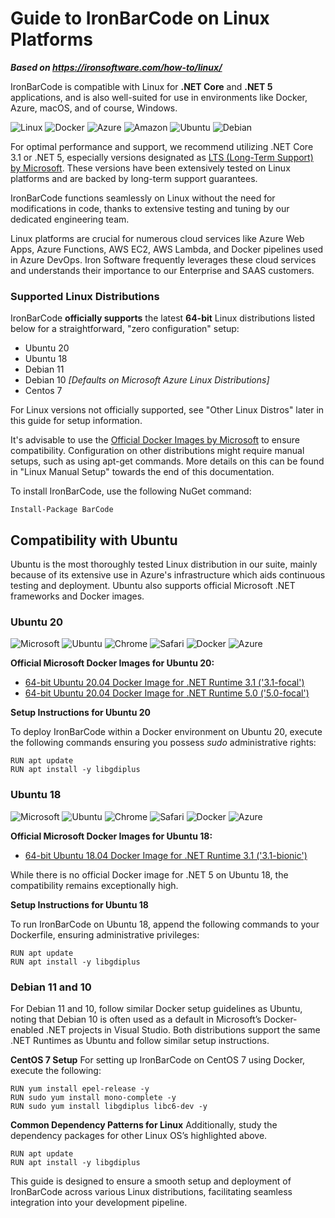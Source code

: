 # Guide to IronBarCode on Linux Platforms

***Based on <https://ironsoftware.com/how-to/linux/>***


IronBarCode is compatible with Linux for **.NET Core** and **.NET 5** applications, and is also well-suited for use in environments like Docker, Azure, macOS, and of course, Windows.

<div class="main-content__small-images-inline">
    <img src="https://img.icons8.com/color/96/000000/linux--v1.png" alt="Linux">
    <img src="https://img.icons8.com/color/96/000000/docker.png" alt="Docker">
    <img src="https://img.icons8.com/fluency/96/000000/azure-1.png" alt="Azure">
    <img src="https://img.icons8.com/color/96/000000/amazon-web-services.png" alt="Amazon">
    <img src="https://img.icons8.com/color/96/000000/ubuntu--v1.png" alt="Ubuntu">
    <img src="https://img.icons8.com/color/96/000000/debian--v1.png" alt="Debian">
</div> 

For optimal performance and support, we recommend utilizing .NET Core 3.1 or .NET 5, especially versions designated as [LTS (Long-Term Support) by Microsoft](https://dotnet.microsoft.com/platform/support/policy). These versions have been extensively tested on Linux platforms and are backed by long-term support guarantees.

IronBarCode functions seamlessly on Linux without the need for modifications in code, thanks to extensive testing and tuning by our dedicated engineering team.

Linux platforms are crucial for numerous cloud services like Azure Web Apps, Azure Functions, AWS EC2, AWS Lambda, and Docker pipelines used in Azure DevOps. Iron Software frequently leverages these cloud services and understands their importance to our Enterprise and SAAS customers.

### Supported Linux Distributions

IronBarCode **officially supports** the latest **64-bit** Linux distributions listed below for a straightforward, "zero configuration" setup:

*   Ubuntu 20
*   Ubuntu 18
*   Debian 11
*   Debian 10 _\[Defaults on Microsoft Azure Linux Distributions\]_
*   Centos 7

For Linux versions not officially supported, see "Other Linux Distros" later in this guide for setup information.

It's advisable to use the [Official Docker Images by Microsoft](https://hub.docker.com/_/microsoft-dotnet-runtime/) to ensure compatibility. Configuration on other distributions might require manual setups, such as using apt-get commands. More details on this can be found in "Linux Manual Setup" towards the end of this documentation.

To install IronBarCode, use the following NuGet command:

```shell
Install-Package BarCode
```

## Compatibility with Ubuntu

Ubuntu is the most thoroughly tested Linux distribution in our suite, mainly because of its extensive use in Azure's infrastructure which aids continuous testing and deployment. Ubuntu also supports official Microsoft .NET frameworks and Docker images.

### Ubuntu 20
<div class="main-content__small-images-inline">
    <img src="https://img.icons8.com/color/48/000000/microsoft.png" alt="Microsoft">
    <img src="https://img.icons8.com/color/48/000000/ubuntu--v1.png" alt="Ubuntu">
    <img src="https://img.icons8.com/color/48/000000/chrome--v1.png" alt="Chrome">
    <img src="https://img.icons8.com/color/48/000000/safari--v1.png" alt="Safari">
    <img src="https://img.icons8.com/color/48/000000/docker.png" alt="Docker">
    <img src="https://img.icons8.com/fluency/48/000000/azure-1.png" alt="Azure">
</div>

**Official Microsoft Docker Images for Ubuntu 20:**

*   [64-bit Ubuntu 20.04 Docker Image for .NET Runtime 3.1 ('3.1-focal')](https://hub.docker.com/_/microsoft-dotnet-runtime/)
*   [64-bit Ubuntu 20.04 Docker Image for .NET Runtime 5.0 ('5.0-focal')](https://hub.docker.com/_/microsoft-dotnet-runtime/)

**Setup Instructions for Ubuntu 20**

To deploy IronBarCode within a Docker environment on Ubuntu 20, execute the following commands ensuring you possess _sudo_ administrative rights:

    RUN apt update
    RUN apt install -y libgdiplus

### Ubuntu 18

<div class="main-content__small-images-inline">
    <img src="https://img.icons8.com/color/48/000000/microsoft.png" alt="Microsoft">
    <img src="https://img.icons8.com/color/48/000000/ubuntu--v1.png" alt="Ubuntu">
    <img $"{image_url}" alt="Chrome">
    <img src="https://img.icons8.com/color/48/000000/safari--v1.png" alt="Safari">
    <img src="https://img.icons8.com/color/48/000000/docker.png" alt="Docker">
    <img src="https://img.icons8.com/fluency/48/000000/azure-1.png" alt="Azure">
</div> 

**Official Microsoft Docker Images for Ubuntu 18:**

*   [64-bit Ubuntu 18.04 Docker Image for .NET Runtime 3.1 ('3.1-bionic')](https://hub.docker.com/_/microsoft-dotnet-runtime/)

While there is no official Docker image for .NET 5 on Ubuntu 18, the compatibility remains exceptionally high.

**Setup Instructions for Ubuntu 18**

To run IronBarCode on Ubuntu 18, append the following commands to your Dockerfile, ensuring administrative privileges:

    RUN apt update
    RUN apt install -y libgdiplus

### Debian 11 and 10

For Debian 11 and 10, follow similar Docker setup guidelines as Ubuntu, noting that Debian 10 is often used as a default in Microsoft’s Docker-enabled .NET projects in Visual Studio. Both distributions support the same .NET Runtimes as Ubuntu and follow similar setup instructions.

**CentOS 7 Setup** For setting up IronBarCode on CentOS 7 using Docker, execute the following:

    RUN yum install epel-release -y
    RUN sudo yum install mono-complete -y
    RUN sudo yum install libgdiplus libc6-dev -y
    
**Common Dependency Patterns for Linux** Additionally, study the dependency packages for other Linux OS’s highlighted above.

    RUN apt update
    RUN apt install -y libgdiplus

This guide is designed to ensure a smooth setup and deployment of IronBarCode across various Linux distributions, facilitating seamless integration into your development pipeline.